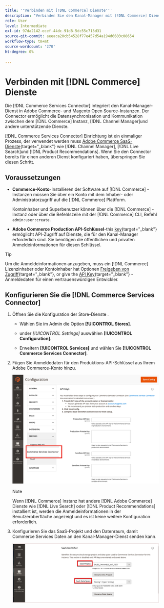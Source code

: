 ```yaml
---
title: '"Verbinden mit [!DNL Commerce] Dienste'''
description: "Verbinden Sie den Kanal-Manager mit [!DNL Commerce] Dienste, die die Datensynchronisation und Kommunikation zwischen [!DNL Commerce] -Instanz, Kanal-Manager und anderen unterstützenden Diensten."
role: User
level: Intermediate
exl-id: 97da2142-ecef-44dc-91d8-5dc55c713d31
source-git-commit: aeeaca20cb54528f77e457d54a194d6603c08654
workflow-type: tm+mt
source-wordcount: '270'
ht-degree: 0%

---
```



# Verbinden mit [!DNL Commerce] Dienste

Die [!DNL Commerce Services Connector] integriert den Kanal-Manager-Dienst in Adobe Commerce- und Magento Open Source-Instanzen. Der Connector ermöglicht die Datensynchronisation und Kommunikation zwischen dem [!DNL Commerce] Instanz, [!DNL Channel Manager]und andere unterstützende Dienste.

[!DNL Commerce Services Connector] Einrichtung ist ein einmaliger Prozess, der verwendet werden muss [Adobe Commerce SaaS-Dienste](https://experienceleague.adobe.com/docs/commerce-merchant-services/user-guides/home.html){target="_blank"} wie [!DNL Channel Manager], [!DNL Live Search]und [!DNL Product Recommendations]. Wenn Sie den Connector bereits für einen anderen Dienst konfiguriert haben, überspringen Sie diesen Schritt.

## Voraussetzungen

- **Commerce-Konto**-Installieren der Software auf [!DNL Commerce] -Instanzen müssen Sie über ein Konto mit dem Inhaber- oder Administratorzugriff auf die [!DNL Commerce] Plattform.

   Kontoinhaber und Superbenutzer können über die [!DNL Commerce] -Instanz oder über die Befehlszeile mit der [!DNL Commerce] CLI, Befehl `admin:user:create`.

- **Adobe Commerce Production API-Schlüssel**-this [key](https://docs.magento.com/user-guide/system/saas.html#apikey){target="_blank"} ermöglicht API-Zugriff auf Dienste, die für den Kanal-Manager erforderlich sind. Sie benötigen die öffentlichen und privaten Anmeldeinformationen für diesen Schlüssel.

>[!TIP]
>
>Um die Anmeldeinformationen anzugeben, muss ein [!DNL Commerce] Lizenzinhaber oder Kontoinhaber hat Optionen [Freigeben von Zugriff](https://docs.magento.com/user-guide/magento/magento-account-share.html){target="_blank"}, or give the [API Key](https://docs.magento.com/user-guide/system/saas.html#apikey){target="_blank"} -Anmeldedaten für einen vertrauenswürdigen Entwickler.

## Konfigurieren Sie die [!DNL Commerce Services Connector]

1. Öffnen Sie die Konfiguration der Store-Dienste .

   - Wählen Sie im Admin die Option **[!UICONTROL Stores]**.

   - under *[!UICONTROL Settings]* auswählen **[!UICONTROL Configuration]**.

   - Erweitern **[!UICONTROL Services]** und wählen Sie **[!UICONTROL Commerce Services Connector]**.

1. Fügen Sie Anmeldedaten für den Produktions-API-Schlüssel aus Ihrem Adobe Commerce-Konto hinzu.

   ![[!DNL Commerce Services Connector] im [!DNL Admin] Ansicht](assets/commerce-services-connector-admin-service-view.png)


   >[!NOTE]
   >
   > Wenn [!DNL Commerce] Instanz hat andere [!DNL Adobe Commerce] Dienste wie [!DNL Live Search] oder [!DNL Product Recommendations] installiert ist, werden die Anmeldeinformationen in der Benutzeroberfläche angezeigt und es ist keine weitere Konfiguration erforderlich.

1. Konfigurieren Sie das SaaS-Projekt und den Datenraum, damit Commerce Services Daten an den Kanal-Manager-Dienst senden kann.

   ![[!DNL Commerce Services Connector] SaaS-ID-Konfiguration in der [!DNL Admin] Ansicht](assets/commerce-services-connector-saas-config.png)

